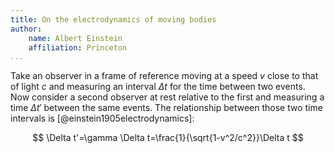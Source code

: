 ```yaml
---
title: On the electrodynamics of moving bodies
author:
    name: Albert Einstein
    affiliation: Princeton
...
```


Take an observer in a frame of reference moving at a speed $v$ close to that of light $c$ and measuring an interval $\Delta t$ for the time between two events. Now consider a second observer at rest relative to the first and measuring a time $\Delta t'$ between the same events. The relationship between those two time intervals is [@einstein1905electrodynamics]:

$$
\Delta t'=\gamma \Delta t=\frac{1}{\sqrt{1-v^2/c^2}}\Delta t
$$
